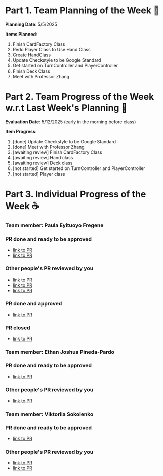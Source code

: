 # Part 1. Team Planning of the Week :ledger:

**Planning Date**: 5/5/2025

**Items Planned**:

1. Finish CardFactory Class
2. Redo Player Class to Use Hand Class
3. Create HandClass
4. Update Checkstyle to be Google Standard
5. Get started on TurnController and PlayerController
6. Finish Deck Class
7. Meet with Professor Zhang

# Part 2. Team Progress of the Week w.r.t Last Week's Planning :green_book:

**Evaluation Date**: 5/12/2025 (early in the morning before class)

**Item Progress**:

1. [done] Update Checkstyle to be Google Standard
2. [done] Meet with Professor Zhang
3. [awaiting review] Finish CardFactory Class
4. [awaiting review] Hand class
5. [awaiting review] Deck class
6. [not started] Get started on TurnController and PlayerController
7. [not started] Player class

# Part 3. Individual Progress of the Week :coffee:

### Team member: Paula Eyituoyo Fregene

### PR done and ready to be approved
- [link to PR](https://github.com/nu-cs-sqe/course-project-20242510-team-05-20242503/pull/34)
- [link to PR](https://github.com/nu-cs-sqe/course-project-20242510-team-05-20242503/pull/38)

### Other people's PR reviewed by you

- [link to PR](https://github.com/nu-cs-sqe/course-project-20242510-team-05-20242503/pull/35)
- [link to PR](https://github.com/nu-cs-sqe/course-project-20242510-team-05-20242503/pull/26)
- [link to PR](https://github.com/nu-cs-sqe/course-project-20242510-team-05-20242503/pull/29)

### PR done and approved

- [link to PR](https://github.com/nu-cs-sqe/course-project-20242510-team-05-20242503/pull/30)

### PR closed
- [link to PR](https://github.com/nu-cs-sqe/course-project-20242510-team-05-20242503/pull/20)

### Team member: Ethan Joshua Pineda-Pardo

### PR done and ready to be approved

- [link to PR](https://github.com/nu-cs-sqe/course-project-20242510-team-05-20242503/pull/26)

### Other people's PR reviewed by you
- [link to PR](https://github.com/nu-cs-sqe/course-project-20242510-team-05-20242503/pull/20)


### Team member: Viktoriia Sokolenko

### PR done and ready to be approved

- [link to PR](https://github.com/nu-cs-sqe/course-project-20242510-team-05-20242503/pull/35)

### Other people's PR reviewed by you

- [link to PR](https://github.com/nu-cs-sqe/course-project-20242510-team-05-20242503/pull/30)
- [link to PR](https://github.com/nu-cs-sqe/course-project-20242510-team-05-20242503/pull/20)

